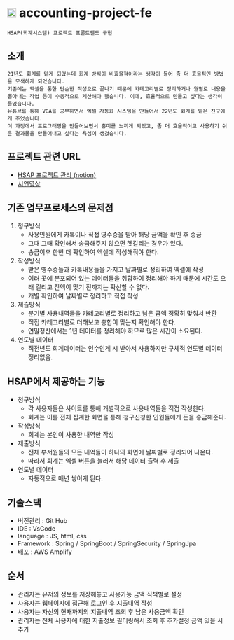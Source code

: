 <img width="20" alt="hsap icon" src="https://github.com/ekslffh/accounting-project-be/assets/66450927/1e78e3e7-3f90-41ac-8451-674c38438f17"> accounting-project-fe
=====================
    HSAP(회계시스템) 프로젝트 프론트엔드 구현

## 소개
    21년도 회계를 맡게 되었는데 회계 방식이 비효율적이라는 생각이 들어 좀 더 효율적인 방법을 모색하게 되었습니다. 
    기존에는 엑셀을 통한 단순한 작성으로 끝나기 때문에 카테고리별로 정리하거나 월별로 내용을 뽑아내는 작업 등이 수동적으로 계산해야 했습니다. 이에, 효율적으로 만들고 싶다는 생각이 들었습니다.
    유튜브를 통해 VBA를 공부하면서 엑셀 자동화 시스템을 만들어서 22년도 회계를 맡은 친구에게 주었습니다. 
    이 과정에서 프로그래밍을 만들어보면서 흥미를 느끼게 되었고, 좀 더 효율적이고 사용하기 쉬운 결과물을 만들어내고 싶다는 욕심이 생겼습니다.

## 프로젝트 관련 URL
- [HSAP 프로젝트 관리 (notion)](https://www.notion.so/22b25f8083dc48feb590e3f771826881?v=7734e63a3725468084fd4861ffed3727)
- [시연영상](https://youtu.be/Cb8aQXQ52ms)
    
## 기존 업무프로세스의 문제점
1. 청구방식
    - 사용인원에게 카톡이나 직접 영수증을 받아 해당 금액을 확인 후 송금
    - 그때 그때 확인해서 송금해주지 않으면 헷갈리는 경우가 있다.
    - 송금이후 한번 더 확인하여 엑셀에 작성해줘야 한다.
2. 작성방식
    - 받은 영수증들과 카톡내용들을 가지고 날짜별로 정리하여 엑셀에 작성
    - 여러 곳에 분포되어 있는 데이터들을 취합하여 정리해야 하기 때문에 시간도 오래 걸리고 잔액이 맞기 전까지는 확신할 수 없다.
    - 개별 확인하여 날짜별로 정리하고 직접 작성
3. 제출방식
    - 분기별 사용내역들을 카테고리별로 정리하고 남은 금액 정확히 맞춰서 반환
    - 직접 카테고리별로 더해보고 총합이 맞는지 확인해야 한다.
    - 연말정산에서는 1년 데이터를 정리해야 하므로 많은 시간이 소요된다.
4. 연도별 데이터 
    - 직전년도 회계데이터는 인수인계 시 받아서 사용하지만 구체적 연도별 데이터 정리없음.

## HSAP에서 제공하는 기능
- 청구방식
    - 각 사용자들은 사이트를 통해 개별적으로 사용내역들을 직접 작성한다.
    - 회계는 이를 전체 집계한 화면을 통해 청구신청한 인원들에게 돈을 송금해준다.
- 작성방식
    - 회계는 본인이 사용한 내역만 작성 
- 제출방식
    - 전체 부서원들의 모든 내역들이 하나의 화면에 날짜별로 정리되어 나온다.
    - 따라서 회계는 엑셀 버튼을 눌러서 해당 데이터 출력 후 제출
- 연도별 데이터
    - 자동적으로 매년 쌓이게 된다.
   
## 기술스택
- 버전관리 : Git Hub
- IDE : VsCode
- language : JS, html, css
- Framework : Spring / SpringBoot / SpringSecurity / SpringJpa
- 배포 : AWS Amplify 

## 순서
- 관리자는 유저의 정보를 저장해놓고 사용가능 금액 직책별로 설정
- 사용자는 웹페이지에 접근해 로그인 후 지출내역 작성
- 사용자는 자신의 현재까지의 지출내역 조회 후 남은 사용금액 확인
- 관리자는 전체 사용자에 대한 지출정보 필터링해서 조회 후 추가설정 금액 있을 시 추가
